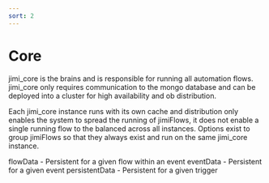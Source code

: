 ```yaml
---
sort: 2
---
```


# Core

jimi_core is the brains and is responsible for running all automation flows. jimi_core only requires communication to the mongo database and can be deployed into a cluster for high availability and ob distribution.

Each jimi_core instance runs with its own cache and distribution only enables the system to spread the running of jimiFlows, it does not enable a single running flow to the balanced across all instances. Options exist to group jimiFlows so that they always exist and run on the same jimi_core instance.


flowData - Persistent for a given flow within an event
eventData - Persistent for a given event
persistentData - Persistent for a given trigger
